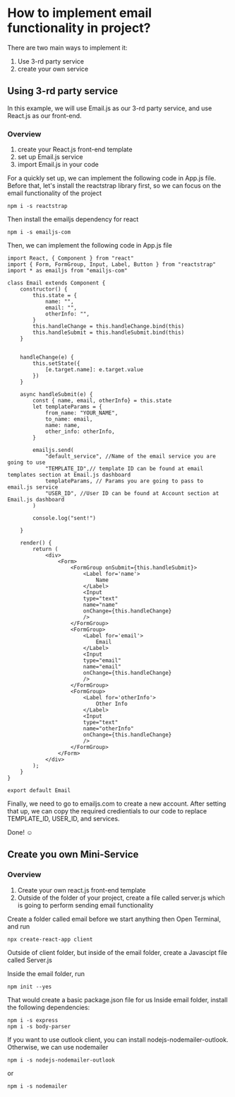 # How to implement email functionality in project?

There are two main ways to implement it:
1. Use 3-rd party service
2. create your own service


## Using 3-rd party service

In this example, we will use Email.js as our 3-rd party service, and use React.js as our front-end.

### Overview
1. create your React.js front-end template
2. set up Email.js service
3. import Email.js in your code

For a quickly set up, we can implement the following code in App.js file.
Before that, let's install the reactstrap library first, so we can focus on the email functionality of the project

```
npm i -s reactstrap
```
Then install the emailjs dependency for react 

```
npm i -s emailjs-com
```
Then, we can implement the following code in App.js file

```
import React, { Component } from "react"
import { Form, FormGroup, Input, Label, Button } from "reactstrap"
import * as emailjs from "emailjs-com"

class Email extends Component {
    constructor() {
        this.state = {
            name: "",
            email: "",
            otherInfo: "",
        }
        this.handleChange = this.handleChange.bind(this)
        this.handleSubmit = this.handleSubmit.bind(this)
    }


    handleChange(e) {
        this.setState({
            [e.target.name]: e.target.value
        })
    }

    async handleSubmit(e) {
        const { name, email, otherInfo} = this.state
        let templateParams = {
            from_name: "YOUR_NAME",
            to_name: email,
            name: name,
            other_info: otherInfo,
        }

        emailjs.send(
            "default_service", //Name of the email service you are going to use
            "TEMPLATE_ID",// template ID can be found at email templates section at Email.js dashboard
            templateParams, // Params you are going to pass to email.js service
            "USER_ID", //User ID can be found at Account section at Email.js dashboard
        )

        console.log("sent!")

    }

    render() {
        return (
            <div>
                <Form>
                    <FormGroup onSubmit={this.handleSubmit}>
                        <Label for='name'>
                            Name
                        </Label>
                        <Input
                        type="text"
                        name="name"
                        onChange={this.handleChange}
                        />
                    </FormGroup>
                    <FormGroup>
                        <Label for='email'>
                            Email
                        </Label>
                        <Input
                        type="email"
                        name="email"
                        onChange={this.handleChange}
                        />
                    </FormGroup>
                    <FormGroup>
                        <Label for='otherInfo'>
                            Other Info
                        </Label>
                        <Input
                        type="text"
                        name="otherInfo"
                        onChange={this.handleChange}
                        />
                    </FormGroup>
                </Form>
            </div>
        );
    }
}

export default Email

```
Finally, we need to go to emailjs.com to create a new account. After setting that up, we can copy the required credientials to our code to replace TEMPLATE_ID, USER_ID, and services.

Done! ☺️

## Create you own Mini-Service

### Overview
1. Create your own react.js front-end template
2. Outside of the folder of your project, create a file called server.js which is going to perform sending email functionality

Create a folder called email before we start anything
then Open Terminal, and run

```
npx create-react-app client
```
Outside of client folder, but inside of the email folder, create a Javascipt file called Server.js

Inside the email folder, run
```
npm init --yes
```

That would create a basic package.json file for us
Inside email folder, install the following dependencies:

```
npm i -s express
npm i -s body-parser
```

If you want to use outlook client, you can install nodejs-nodemailer-outlook. Otherwise, we can use nodemailer

```
npm i -s nodejs-nodemailer-outlook
```
or
```
npm i -s nodemailer

```

